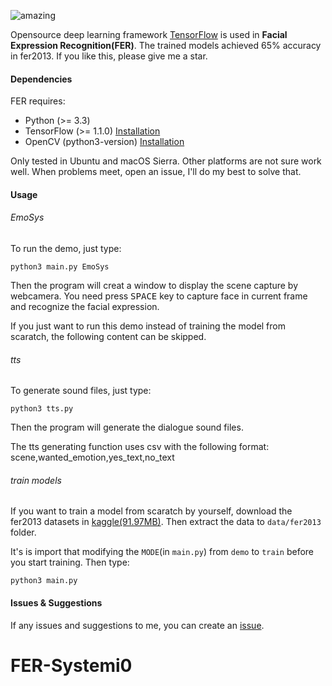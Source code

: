 ![amazing](./amazingkelly.jpeg)

Opensource deep learning framework [TensorFlow](https://www.tensorflow.org) is used in **Facial Expression Recognition(FER)**. 
The trained models achieved 65% accuracy in fer2013. If you like this, please give me a star.

#### Dependencies

FER requires:
- Python (>= 3.3)
- TensorFlow (>= 1.1.0) [Installation](https://www.tensorflow.org/install/)
- OpenCV (python3-version) [Installation](http://docs.opencv.org/master/da/df6/tutorial_py_table_of_contents_setup.html)

Only tested in Ubuntu and macOS Sierra. Other platforms are not sure work well. When problems meet, open an issue, I'll do my best to solve that.

#### Usage
###### EmoSys
To run the demo, just type:
```shell
python3 main.py EmoSys
```
Then the program will creat a window to display the scene capture by webcamera. You need press <kbd>SPACE</kbd> key to capture face in current frame and recognize the facial expression.

If you just want to run this demo instead of training the model from scaratch, the following content can be skipped.

###### tts
To generate sound files, just type:
```shell
python3 tts.py
```
Then the program will generate the dialogue sound files.

The tts generating function uses csv with the following format: scene,wanted_emotion,yes_text,no_text

###### train models
If you want to train a model from scaratch by yourself, download the fer2013 datasets in [kaggle(91.97MB)](https://www.kaggle.com/c/challenges-in-representation-learning-facial-expression-recognition-challenge/data). Then extract the data to `data/fer2013` folder.

It's is import that modifying the `MODE`(in `main.py`) from `demo` to `train`  before you start training.
Then type:
```shell
python3 main.py
```

#### Issues & Suggestions
If any issues and suggestions to me, you can create an [issue](https://github.com/xionghc/Facial-Expression-Recognition/issues/).
# FER-Systemi0
